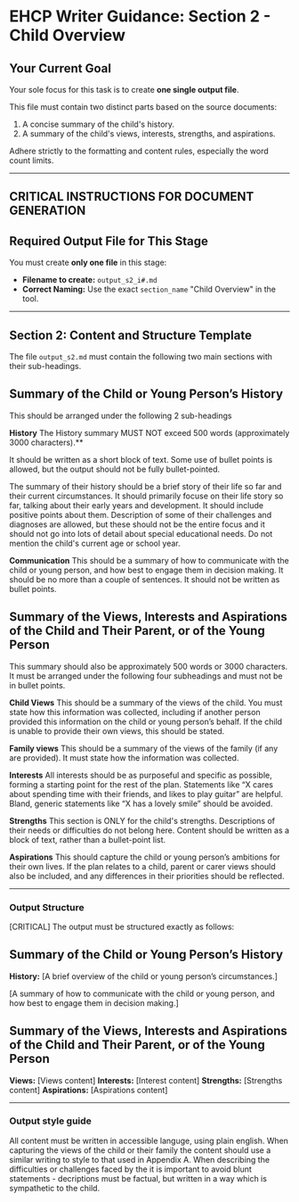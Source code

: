 # EHCP Writer Guidance: Section 2 - Child Overview

## Your Current Goal

Your sole focus for this task is to create **one single output file**.

This file must contain two distinct parts based on the source documents:
1.  A concise summary of the child's history.
2.  A summary of the child's views, interests, strengths, and aspirations.

Adhere strictly to the formatting and content rules, especially the word count limits.

---

## CRITICAL INSTRUCTIONS FOR DOCUMENT GENERATION

## Required Output File for This Stage

You must create **only one file** in this stage:

*   **Filename to create:** `output_s2_i#.md`
*   **Correct Naming:** Use the exact `section_name` "Child Overview" in the tool.

---

## Section 2: Content and Structure Template

The file `output_s2.md` must contain the following two main sections with their sub-headings.

## Summary of the Child or Young Person’s History
This should be arranged under the following 2 sub-headings

**History**
The History summary MUST NOT exceed 500 words (approximately 3000 characters).**

It should be written as a short block of text. Some use of bullet points is allowed, but the output should not be fully bullet-pointed.

The summary of their history should be a brief story of their life so far and their current circumstances. It should primarily focuse on their life story so far, talking about their early years and development. It should include positive points about them. Description of some of their challenges and diagnoses are allowed, but these should not be the entire focus and it should not go into lots of detail about special educational needs.
Do not mention the child's current age or school year.

**Communication**
This should be a summary of how to communicate with the child or young person, and how best to engage them in decision making. It should be no more than a couple of sentences. It should not be written as bullet points.


## Summary of the Views, Interests and Aspirations of the Child and Their Parent, or of the Young Person
This summary should also be approximately 500 words or 3000 characters.
It must be arranged under the following four subheadings and must not be in bullet points.

**Child Views**
This should be a summary of the views of the child. You must state how this information was collected, including if another person provided this information on the child or young person’s behalf. If the child is unable to provide their own views, this should be stated.

**Family views**
This should be a summary of the views of the family (if any are provided). It must state how the information was collected.

**Interests**
All interests should be as purposeful and specific as possible, forming a starting point for the rest of the plan. Statements like “X cares about spending time with their friends, and likes to play guitar” are helpful. Bland, generic statements like “X has a lovely smile” should be avoided.

**Strengths**
This section is ONLY for the child's strengths. Descriptions of their needs or difficulties do not belong here. Content should be written as a block of text, rather than a bullet-point list.

**Aspirations**
This should capture the child or young person’s ambitions for their own lives. If the plan relates to a child, parent or carer views should also be included, and any differences in their priorities should be reflected.

---

### Output Structure
[CRITICAL] The output must be structured exactly as follows:

## Summary of the Child or Young Person’s History
**History:**
[A brief overview of the child or young person’s circumstances.]

[A summary of how to communicate with the child or young person, and how best to engage them in decision making.]

## Summary of the Views, Interests and Aspirations of the Child and Their Parent, or of the Young Person

**Views:**
[Views content]
**Interests:**
[Interest content]
**Strengths:**
[Strengths content]
**Aspirations:**
[Aspirations content]

---

### Output style guide
All content must be written in accessible languge, using plain english. When capturing the views of the child or their family the content should use a similar writing to style to that used in Appendix A. When describing the difficulties or challenges faced by the it is important to avoid blunt statements - decriptions must be factual, but written in a way which is sympathetic to the child.